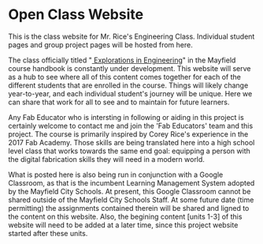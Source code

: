 # Open Class Website
  This is the class website for Mr. Rice's Engineering Class. Individual student pages and group project pages will be hosted from here.

The class officially titled "<a href='http://www.mayfieldschools.org/Downloads/Course%20Catalog%20-%202015-2016.pdf'>
Explorations in Engineering</a>" in the Mayfield course handbook is constantly under development. This website will serve as a hub to see where all of this content comes together for each of the different students that are enrolled in the course. Things will likely change year-to-year, and each individual student's journey will be unique. Here we can share that work for all to see and to maintain for future learners.

Any Fab Educator who is intersting in following or aiding in this project is certainly welcome to contact me and join the 'Fab Educators' team and this project. The course is primarily inspired by Corey Rice's experience in the 2017 Fab Academy. Those skills are being translated here into a high school level class that works towards the same end goal: equipping a person with the digital fabrication skills they will need in a modern world. 

What is posted here is also being run in conjunction with a Google Classroom, as that is the incumbent Learning Management System adopted by the Mayfield City Schools. At present, this Google Classroom cannot be shared outside of the Mayfield City Schools Staff. At some future date (time permitting) the assignments contained therein will be shared and ligned to the content on this website. Also, the begining content [units 1-3] of this website will need to be added at a later time, since this project website started after these units.
